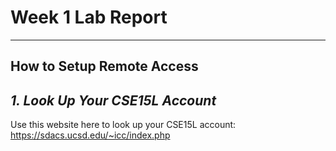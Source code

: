 # **Week 1 Lab Report**
---
## **How to Setup Remote Access**
## *1. Look Up Your CSE15L Account*
Use this website here to look up your CSE15L account: https://sdacs.ucsd.edu/~icc/index.php

